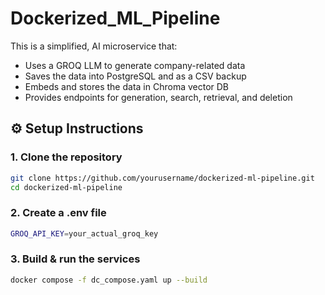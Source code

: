 # Dockerized_ML_Pipeline

This is a simplified, AI microservice that:
- Uses a GROQ LLM to generate company-related data
- Saves the data into PostgreSQL and as a CSV backup
- Embeds and stores the data in Chroma vector DB
- Provides endpoints for generation, search, retrieval, and deletion

## ⚙️ Setup Instructions

### 1. Clone the repository
```bash
git clone https://github.com/yourusername/dockerized-ml-pipeline.git
cd dockerized-ml-pipeline
```
### 2. Create a .env file
```bash
GROQ_API_KEY=your_actual_groq_key
```
### 3. Build & run the services
```bash
docker compose -f dc_compose.yaml up --build
```
